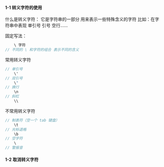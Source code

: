 #### 1-1 转义字符的使用
什么是转义字符：
	它是字符串的一部分 用来表示一些特殊含义的字符
	比如：在字符串中表现 单引号 引号 空行......

固定写法：

```c#
	\ 字符
// 不同的 \ 和字符的组合 表示不同的含义
```

常用转义字符

```c#
// 单引号
	\'
// 双引号
	\"
// 换行
	\n
// 斜杠
	\\
```

不常用转义字符

```c#
// 制表符（空一个 tab 键盘）
	\t
// 光标退格
	\b
// 空字符
	\
// 警报音

```
#### 1-2 取消转义字符